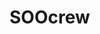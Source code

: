 # SOOcrew
<!DOCTYPE html>
<HTML lang="pt-br">
<head>
<meta charset="UTF-8
<style>
body {
text-align: center;
display: flex;
flex-direction: column;
justify-content: flex-start;
align-items: center;
height: 100vh;
margin: 0;
}

h1 {
 margin-top: 20px;
 }

 p {
 max-width: 600px;
 margim-bottom: 20px;
 }
 </style>
</head>
<body>
  <h1>TRAPHOUSE</h1>
